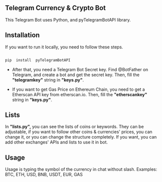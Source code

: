 ## Telegram Currency & Crypto Bot

This Telegram Bot uses Python, and pyTelegramBotAPI library.  

## Installation

If you want to run it locally, you need to follow these steps.

```js

pip  install  pyTelegramBotAPI

``` 

 - After that, you need a Telegram Bot Secret key. Find @BotFather on
   Telegram, and create a bot and get the secret key.
   Then, fill the **"telegramkey"** string in **"keys.py"**.

 - If you want to get Gas Price on Ethereum Chain, you need to get a
   Etherscan API key from etherscan.io.
   Then, fill the **"etherscankey"** string in **"keys.py"**.

## Lists

In **"lists.py",** you can see the lists of coins or keywords. They can be adjustable, if you want to follow other coins & currencies' prices, you can change it, or you can change the structure completely. If you want, you can add other exchanges' APIs and lists to use it in bot. 

## Usage 

Usage is typing the symbol of the currency in chat without slash. Examples: BTC, ETH, USD, BNB, USDT, EUR, GAS